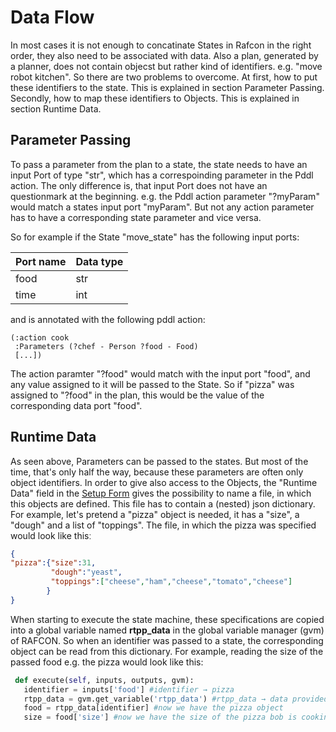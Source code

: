 # Data Flow

In most cases it is not enough to concatinate States in Rafcon in the right order, they also need to be associated with data. Also a plan, generated by a planner, does not contain objecst but rather kind of identifiers. e.g. "move robot kitchen". So there are two problems to overcome. At first, how to put these identifiers to the state. This is explained in section Parameter Passing. Secondly, how to map these identifiers to Objects. This is explained in section Runtime Data.  


## Parameter Passing

To pass a parameter from the plan to a state, the state needs to have an input Port of type "str", which has a correspoinding parameter in the Pddl action. The only difference is, that input Port does not have an questionmark at the beginning. e.g. the Pddl action parameter "?myParam" would match a states input port "myParam". But not any action parameter has to have a corresponding state parameter and vice versa.  

So for example if the State "move_state" has the following input ports:

|Port name|Data type|
|---|---|
|food|str|
|time|int|

and is annotated with the following pddl action: 

```PDDL
(:action cook 
 :Parameters (?chef - Person ?food - Food)
 [...])
```
The action paramter "?food" would match with the input port "food", and any value assigned to it will be passed to the State. So if "pizza" was assigned to "?food" in the plan, this would be the value of the corresponding data port "food". 


## Runtime Data

As seen above, Parameters can be passed to the states. But most of the time, that's only half the way, because these parameters are often only object identifiers. In order to give also access to the Objects, the "Runtime Data" field in the [Setup Form](/PlanningSetupForm.md) gives the possibility to name a file, in which this objects are defined. This file has to contain a (nested) json dictionary. For example, let's pretend a "pizza" object is needed, it has a "size", a "dough" and a list of "toppings". The file, in which the pizza was specified would look like thisː 

```json
{
"pizza":{"size":31,
         "dough":"yeast",
         "toppings":["cheese","ham","cheese","tomato","cheese"]
        }
}
```

When starting to execute the state machine, these specifications are copied into a global variable named **rtpp_data** in the global variable manager (gvm) of RAFCON. So when an identifier was passed to a state, the corresponding object can be read from this dictionary. For example, reading the size of the passed food e.g. the pizza would look like this: 

```python
 def execute(self, inputs, outputs, gvm):
   identifier = inputs['food'] #identifier → pizza
   rtpp_data = gvm.get_variable('rtpp_data') #rtpp_data → data provided in runtime data file
   food = rtpp_data[identifier] #now we have the pizza object
   size = food['size'] #now we have the size of the pizza bob is cooking
```


